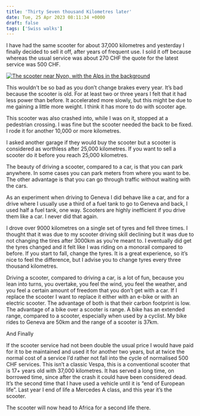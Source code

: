 ```yaml
---
title: 'Thirty Seven thousand Kilometres later'
date: Tue, 25 Apr 2023 08:11:34 +0000
draft: false
tags: ['Swiss walks']
---
```


I have had the same scooter for about 37,000 kilometres and yesterday I finally decided to sell it off, after years of frequent use. I sold it off because whereas the usual service was about 270 CHF the quote for the latest service was 500 CHF. 

[![The scooter near Nyon, with the Alps in the background](https://www.main-vision.com/richard/blog/wp-content/uploads/2023/04/IMG_1332-1024x768.jpg)](https://www.main-vision.com/richard/blog/wp-content/uploads/2023/04/IMG_1332-scaled.jpg)

This wouldn’t be so bad as you don’t change brakes every year. It’s bad because the scooter is old. For at least two or three years I felt that it had less power than before. It accelerated more slowly, but this might be due to me gaining a little more weight. I think it has more to do with scooter age. 

This scooter was also crashed into, while I was on it, stopped at a pedestrian crossing. I was fine but the scooter needed the back to be fixed. I rode it for another 10,000 or more kilometres. 

I asked another garage if they would buy the scooter but a scooter is considered as worthless after 25,000 kilometres. If you want to sell a scooter do it before you reach 25,000 kilometres. 

The beauty of driving a scooter, compared to a car, is that you can park anywhere. In some cases you can park meters from where you want to be. The other advantage is that you can go through traffic without waiting with the cars. 

As an experiment when driving to Geneva I did behave like a car, and for a drive where I usually use a third of a fuel tank to go to Geneva and back, I used half a fuel tank, one way. Scooters are highly inefficient if you drive them like a car. I never did that again. 

I drove over 9000 kilometres on a single set of tyres and fell three times. I thought that it was due to my scooter driving skill declining but it was due to not changing the tires after 3000km as you’re meant to. I eventually did get the tyres changed and it felt like I was riding on a monorail compared to before. If you start to fall, change the tyres. It is a great experience, so it’s nice to feel the difference, but I advise you to change tyres every three thousand kilometres. 

Driving a scooter, compared to driving a car, is a lot of fun, because you lean into turns, you overtake, you feel the wind, you feel the weather, and you feel a certain amount of freedom that you don’t get with a car. If I replace the scooter I want to replace it either with an e-bike or with an electric scooter. The advantage of both is that their carbon footprint is low. The advantage of a bike over a scooter is range. A bike has an extended range, compared to a scooter, especially when used by a cyclist. My bike rides to Geneva are 50km and the range of a scooter is 37km. 

And Finally

If the scooter service had not been double the usual price I would have paid for it to be maintained and used it for another two years, but at twice the normal cost of a service I’d rather not fall into the cycle of normalised 500 CHF services. This isn’t a classic Vespa, this is a conventional scooter that is 17+ years old with 37,000 kilometres. It has served a long time, on borrowed time, since after the crash it could have been considered dead. It’s the second time that I have used a vehicle until it is “end of European life”. Last year I end of life a Mercedes A class, and this year it’s the scooter. 

The scooter will now head to Africa for a second life there.